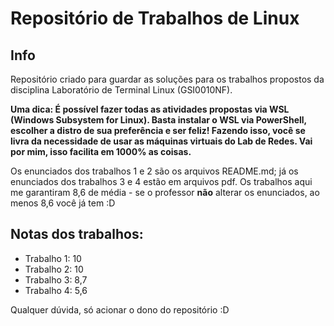 # Repositório de Trabalhos de Linux

## Info
Repositório criado para guardar as soluções para os trabalhos propostos da disciplina Laboratório de Terminal Linux (GSI0010NF).

**Uma dica: É possível fazer todas as atividades propostas via WSL (Windows Subsystem for Linux). Basta instalar o WSL via PowerShell, escolher a distro de sua preferência e ser feliz! Fazendo isso, você se livra da necessidade de usar as máquinas virtuais do Lab de Redes. Vai por mim, isso facilita em 1000% as coisas.**

Os enunciados dos trabalhos 1 e 2 são os arquivos README.md; já os enunciados dos trabalhos 3 e 4 estão em arquivos pdf. Os trabalhos aqui me garantiram 8,6 de média - se o professor **não** alterar os enunciados, ao menos 8,6 você já tem :D 

## Notas dos trabalhos:
- Trabalho 1: 10
- Trabalho 2: 10
- Trabalho 3: 8,7
- Trabalho 4: 5,6

Qualquer dúvida, só acionar o dono do repositório :D
